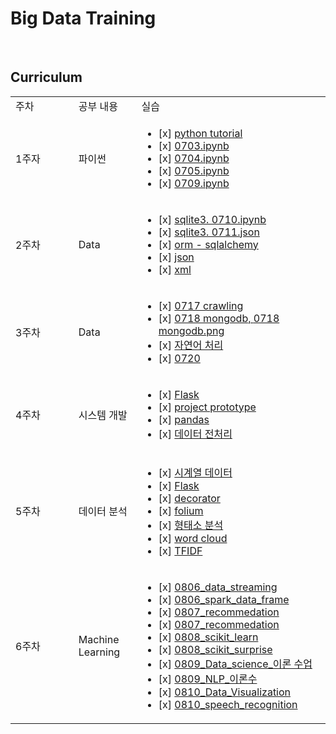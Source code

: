 
# Big Data Training

<br>

## Curriculum
<table>
     <tr>
          <td width=20%>주차</td>
          <td width=20%>공부 내용</td>
          <td width=60%>실습</td>
     </tr>
     <tr>
          <td>1주자</td>
          <td>파이썬</td>
          <td>
               <ul>
                    <li>[x]
                         <a href="https://github.com/gmldusdkwk/Big-Data/tree/master/Python_Tutorial">python tutorial</a>
                    </li>
                    <li>[x]
                         <a href="https://github.com/gmldusdkwk/Big-Data/blob/master/0703.ipynb">0703.ipynb</a>
                    </li>
                    <li>[x]
                         <a href="https://github.com/gmldusdkwk/Big-Data/blob/master/0704.ipynb">0704.ipynb</a>
                    </li>
                    <li>[x]
                         <a href = "https://github.com/gmldusdkwk/Big-Data/blob/master/0705.ipynb">0705.ipynb</a>
                    </li>
                    <li>[x]
                         <a href = "https://github.com/gmldusdkwk/Big-Data/blob/master/0709.ipynb">0709.ipynb</a>
                    </li>
               </ul>
          </td>
     </tr>
     <tr>
          <td>2주차</td>
          <td>Data</td>
          <td>
               <ul>
               <li>[x]
                    <a href='https://github.com/gmldusdkwk/Big-Data/blob/master/0710_sqlite3.ipynb'>sqlite3. 0710.ipynb</a
                         </li>
                         <li>[x]
                              <a href='https://github.com/gmldusdkwk/Big-Data/blob/master/0711.json'>sqlite3. 0711.json</a>
                         </li>
                         <li>[x]
                              <a href='https://github.com/gmldusdkwk/Big-Data/tree/master/ORM-sqlalchemy'>orm - sqlalchemy</a>
                         </li>
                         <li>[x]
                              <a href='https://github.com/gmldusdkwk/Big-Data/blob/master/0713_JSON.ipynb'>json</a>
                         </li>
                         <li>[x]
                              <a href='https://github.com/gmldusdkwk/Big-Data/blob/master/0713_XML.ipynb'>xml</a>
                         </li>
                         </ul>
                    </td>
     </tr>
     <tr>
          <td>3주차</td>
          <td>Data</td>
          <td>
               <ul>
                    <li>[x]
                         <a href='https://github.com/gmldusdkwk/Big-Data/blob/master/0717.ipynb'>0717 crawling</a>
                    </li>
                    <li>[x]
                         <a href='https://github.com/gmldusdkwk/Big-Data/blob/master/0718.ipynb'>0718 mongodb, </a>
                         <a href='https://github.com/gmldusdkwk/Big-Data/blob/master/0718_mongodb.png'>0718 mongodb.png</a>
                    </li>
                    <li>[x]
                         <a href='https://github.com/gmldusdkwk/Big-Data/tree/master/NLP'>자연어 처리</a>
                    </li>
                    <li>[x]
                    <a href='https://github.com/gmldusdkwk/Big-Data/blob/master/0720.ipynb'>0720</a>
                    </li>
               </ul>
          </td>
     </tr>
     <tr>
          <td>4주차</td>
          <td>시스템 개발</td>
          <td>
               <ul>
                    <li>[x]
                         <a href='https://github.com/gmldusdkwk/Big-Data/tree/master/0723'>Flask </a>
                    </li>
                    <li>[x]
                         <a href='https://github.com/gmldusdkwk/Big-Data/tree/master/prototype'>project prototype </a>
                    </li>
                    <li>[x]
                    <a href='https://github.com/gmldusdkwk/Big-Data/tree/master/pandas'>pandas </a>
                    </li>
                    <li>[x]
                    <a href='https://github.com/gmldusdkwk/Big-Data/tree/master/데이터전처리'>데이터 전처리 </a>
                    </li>
               </ul>
          </td>
     </tr>
     <tr>
          <td>5주차</td>
          <td>데이터 분석</td>
          <td>
               <ul>
                    <li>[x]
                         <a href='https://github.com/gmldusdkwk/Big-Data/blob/master/0730_time_series_data.ipynb'>시계열 데이터</a>
                    </li>
                    <li>[x]
                         <a href='https://github.com/gmldusdkwk/Big-Data/blob/master/0727'>Flask</a>
                    </li>
                    <li>[x]
                         <a href='https://github.com/gmldusdkwk/Big-Data/blob/master/0731_decorator.ipynb'>decorator</a>
                    </li>
                    <li>[x]
                         <a href='https://github.com/gmldusdkwk/Big-Data/blob/master/0731_folium.ipynb'>folium</a>
                    </li>
                    <li>[x]
                         <a href='https://github.com/gmldusdkwk/Big-Data/blob/master/0801_information%20retrieval.ipynb'>형태소 분석</a>
                    </li>
                    <li>[x]
                         <a href='https://github.com/gmldusdkwk/Big-Data/blob/master/0801_wordcloud.ipynb'>word cloud</a>
                    </li>
                    <li>[x]
                         <a href='https://github.com/gmldusdkwk/Big-Data/blob/master/0802_TFIDF.ipynb'>TFIDF</a>
                    </li>
               </ul>
          </td>
     </tr>
     <tr>
          <td>6주차</td>
          <td>Machine Learning</td>
          <td>
            <ul>
              <li>[x]
                <a href="https://github.com/gmldusdkwk/Big-Data/blob/master/0806_data_streaming.ipynb">0806_data_streaming</a>
              </li>
              <li>[x]
                <a href="https://github.com/gmldusdkwk/Big-Data/blob/master/0806_spark_data_frame.ipynb">0806_spark_data_frame</a>
              </li>
              <li>[x]
                <a href="https://github.com/gmldusdkwk/Big-Data/blob/master/0807_recommedation.ipynb">0807_recommedation</a>
              </li>
              <li>[x]
                <a href="https://github.com/gmldusdkwk/Big-Data/blob/master/0807_recommedation.ipynb">0807_recommedation</a>
              </li>
              <li>[x]
                <a href="https://github.com/gmldusdkwk/Big-Data/blob/master/0808_scikit_learn.ipynb">0808_scikit_learn</a>
              </li>
              <li>[x]
                <a href="https://github.com/gmldusdkwk/Big-Data/blob/master/0808_scikit_surprise.ipynb">0808_scikit_surprise</a>
              </li>
              <li>[x]
                <a href="https://github.com/gmldusdkwk/Big-Data/blob/master/0809_Data_science_%EC%9D%B4%EB%A1%A0%20%EC%88%98%EC%97%85.ipynb">0809_Data_science_이론 수업</a>
              </li>
              <li>[x]
                <a href="https://github.com/gmldusdkwk/Big-Data/blob/master/0809_NLP_%EC%9D%B4%EB%A1%A0%20%EC%88%98%EC%97%85.ipynb">0809_NLP_이론수 </a>
              </li>
              <li>[x]
                <a href="https://github.com/gmldusdkwk/Big-Data/blob/master/0810_Data_Visualization.ipynb">0810_Data_Visualization</a>
              </li>
              <li>[x]
                <a href="https://github.com/gmldusdkwk/Big-Data/blob/master/0810_speech_recognition.ipynb">0810_speech_recognition</a>
              </li>
            </ul>          
          </td>
     </tr>
</table>
